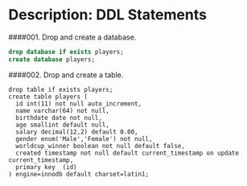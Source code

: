 # Description: DDL Statements

####001. Drop and create a database.
```sql
drop database if exists players;
create database players;
```

####002. Drop and create a table.
```
drop table if exists players;
create table players (
  id int(11) not null auto_increment,
  name varchar(64) not null,
  birthdate date not null,
  age smallint default null,
  salary decimal(12,2) default 0.00,
  gender enum('Male','Female') not null,
  worldcup_winner boolean not null default false,
  created timestamp not null default current_timestamp on update current_timestamp,
  primary key  (id)
) engine=innodb default charset=latin1;
```
